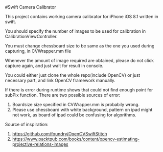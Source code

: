 #Swift Camera Calibrator

This project contains working camera calibrator for iPhone iOS 8.1 written in swift.

You should specify the number of images to be used for calibration in CalibrationViewController.

You must change chessboard size to be same as the one you used during capturing, in CVWrapper.mm file

Whenever the amount of image required are obtained, please do not click capture again, and just wait for result in console.

You could either just clone the whole repo(include OpenCV) or just necessary part, and link OpenCV framework manually.

If there is error during runtime shows that could not find enough point for subPix function. There are two possible sources of error:

1. Boardsize size specified in CVWrapper.mm is probabily wrong. 
2. Please use chessboard with white background, pattern on ipad might not work, as board of ipad could be confusing for algorithms.

Source of inspiration: 

1. https://github.com/foundry/OpenCVSwiftStitch
2. https://www.packtpub.com/books/content/opencv-estimating-projective-relations-images

